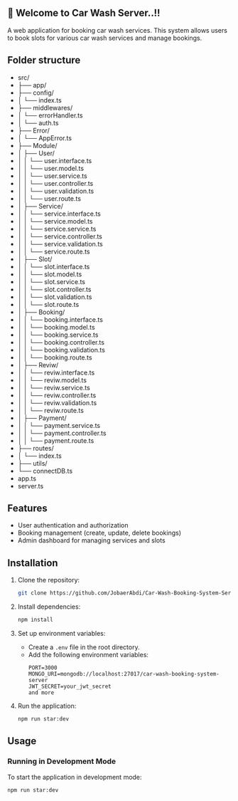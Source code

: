 ## 🎉 **Welcome to Car Wash Server..!!**

A web application for booking car wash services. This system allows users to book slots for various car wash services and manage bookings.

## Folder structure

- src/ 
- ├── app/
- ├── config/
- │   └── index.ts
- ├── middlewares/
- │   └── errorHandler.ts
- │   └── auth.ts
- ├── Error/
- │   └── AppError.ts
- ├── Module/
- │   ├── User/
- │   │   └── user.interface.ts
- │   │   └── user.model.ts
- │   │   └── user.service.ts
- │   │   └── user.controller.ts
- │   │   └── user.validation.ts
- │   │   └── user.route.ts
- │   ├── Service/
- │   │   └── service.interface.ts
- │   │   └── service.model.ts
- │   │   └── service.service.ts
- │   │   └── service.controller.ts
- │   │   └── service.validation.ts
- │   │   └── service.route.ts
- │   ├── Slot/
- │   │   └── slot.interface.ts
- │   │   └── slot.model.ts
- │   │   └── slot.service.ts
- │   │   └── slot.controller.ts
- │   │   └── slot.validation.ts
- │   │   └── slot.route.ts
- │   ├── Booking/
- │   │   └── booking.interface.ts
- │   │   └── booking.model.ts
- │   │   └── booking.service.ts
- │   │   └── booking.controller.ts
- │   │   └── booking.validation.ts
- │   │   └── booking.route.ts
- │   ├── Reviw/
- │   │   └── reviw.interface.ts
- │   │   └── reviw.model.ts
- │   │   └── reviw.service.ts
- │   │   └── reviw.controller.ts
- │   │   └── reviw.validation.ts
- │   │   └── reviw.route.ts
- │   ├── Payment/
- │   │   └── payment.service.ts
- │   │   └── payment.controller.ts
- │   │   └── payment.route.ts
- ├── routes/
- │   └── index.ts
- ├── utils/
- └── connectDB.ts
- app.ts
- server.ts


## Features

- User authentication and authorization
- Booking management (create, update, delete bookings)
- Admin dashboard for managing services and slots

## Installation

1. Clone the repository:
    ```bash
    git clone https://github.com/JobaerAbdi/Car-Wash-Booking-System-Server
    ```

2. Install dependencies:
    ```bash
    npm install
    ```

3. Set up environment variables:
    - Create a `.env` file in the root directory.
    - Add the following environment variables:
        ```
        PORT=3000
        MONGO_URI=mongodb://localhost:27017/car-wash-booking-system-server
        JWT_SECRET=your_jwt_secret
        and more
        ```

4. Run the application:
    ```bash
    npm run star:dev
    ```

## Usage

### Running in Development Mode

To start the application in development mode:
```bash
npm run star:dev



